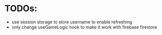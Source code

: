 # TODOs:

- use session storage to store username to enable refreshing
- only change useGameLogic hook to make it work with firebase firestore